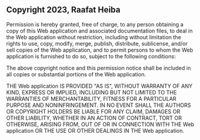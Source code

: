 ## Copyright 2023, Raafat Heiba

Permission is hereby granted, free of charge, to any person obtaining a copy of this Web application and associated documentation files, to deal in the Web application without restriction, including without limitation the rights to use, copy, modify, merge, publish, distribute, sublicense, and/or sell copies of the Web application, and to permit persons to whom the Web application is furnished to do so, subject to the following conditions:

The above copyright notice and this permission notice shall be included in all copies or substantial portions of the Web application.

THE Web application IS PROVIDED "AS IS", WITHOUT WARRANTY OF ANY KIND, EXPRESS OR IMPLIED, INCLUDING BUT NOT LIMITED TO THE WARRANTIES OF MERCHANTABILITY, FITNESS FOR A PARTICULAR PURPOSE AND NONINFRINGEMENT. IN NO EVENT SHALL THE AUTHORS OR COPYRIGHT HOLDERS BE LIABLE FOR ANY CLAIM, DAMAGES OR OTHER LIABILITY, WHETHER IN AN ACTION OF CONTRACT, TORT OR OTHERWISE, ARISING FROM, OUT OF OR IN CONNECTION WITH THE Web application OR THE USE OR OTHER DEALINGS IN THE Web application.
